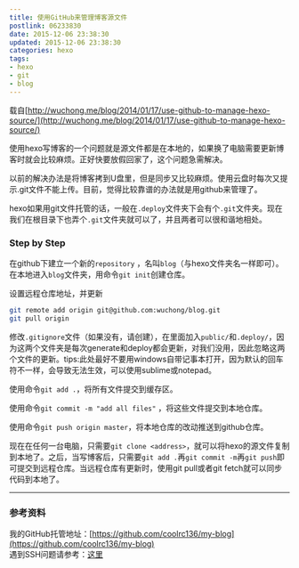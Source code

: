 ```yaml
---
title: 使用GitHub来管理博客源文件
postlink: 06233830
date: 2015-12-06 23:38:30
updated: 2015-12-06 23:38:30
categories: hexo
tags:
- hexo
- git
- blog
---
```


载自[http://wuchong.me/blog/2014/01/17/use-github-to-manage-hexo-source/](http://wuchong.me/blog/2014/01/17/use-github-to-manage-hexo-source/)

使用hexo写博客的一个问题就是源文件都是在本地的，如果换了电脑需要更新博客时就会比较麻烦。正好快要放假回家了，这个问题急需解决。

以前的解决办法是将博客拷到U盘里，但是同步又比较麻烦。使用云盘时每次又提示.git文件不能上传。目前，觉得比较靠谱的办法就是用github来管理了。<!--more-->

hexo如果用git文件托管的话，一般在`.deploy`文件夹下会有个`.git`文件夹。现在我们在根目录下也弄个`.git`文件夹就可以了，并且两者可以很和谐地相处。

### Step by Step
在github下建立一个新的`repository` ，名叫`blog`（与hexo文件夹名一样即可）。
在本地进入`blog`文件夹，用命令`git init`创建仓库。

设置远程仓库地址，并更新

```bash
git remote add origin git@github.com:wuchong/blog.git
git pull origin
```

修改`.gitignore`文件（如果没有，请创建），在里面加入`public/`和`.deploy/`，因为这两个文件夹是每次generate和deploy都会更新，对我们没用，因此忽略这两个文件的更新。tips:此处最好不要用windows自带记事本打开，因为默认的回车符不一样，会导致无法生效，可以使用sublime或notepad。

使用命令`git add .`，将所有文件提交到缓存区。

使用命令`git commit -m "add all files"` ，将这些文件提交到本地仓库。

使用命令`git push origin master`，将本地仓库的改动推送到github仓库。

现在在任何一台电脑，只需要`git clone <address>`，就可以将hexo的源文件复制到本地了。之后，当写博客后，只需要`git add .`再`git commit -m`再`git push`即可提交到远程仓库。当远程仓库有更新时，使用git pull或者git fetch就可以同步代码到本地了。

---
### 参考资料

我的GitHub托管地址：[https://github.com/coolrc136/my-blog](https://github.com/coolrc136/my-blog)  
遇到SSH问题请参考：[这里](http://www.cnblogs.com/fnng/archive/2012/01/07/2315685.html)
